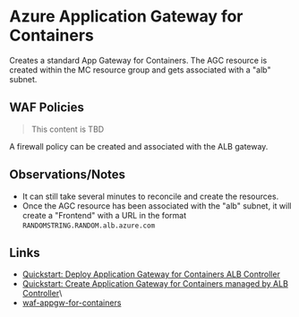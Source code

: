 # Azure Application Gateway for Containers

Creates a standard App Gateway for Containers. The AGC resource is created within the MC resource group and gets associated with a "alb" subnet.

## WAF Policies

> This content is TBD

A firewall policy can be created and associated with the ALB gateway. 

## Observations/Notes
- It can still take several minutes to reconcile and create the resources. 
- Once the AGC resource has been associated with the "alb" subnet, it will create a "Frontend" with a URL in the format `RANDOMSTRING.RANDOM.alb.azure.com`

## Links
- [Quickstart: Deploy Application Gateway for Containers ALB Controller](https://learn.microsoft.com/en-us/azure/application-gateway/for-containers/quickstart-deploy-application-gateway-for-containers-alb-controller?tabs=install-helm-windows)
- [Quickstart: Create Application Gateway for Containers managed by ALB Controller](https://learn.microsoft.com/en-us/azure/application-gateway/for-containers/quickstart-create-application-gateway-for-containers-managed-by-alb-controller?tabs=new-subnet-aks-vnet)\
- [waf-appgw-for-containers](https://github.com/Azure/waf-appgw-for-containers)
